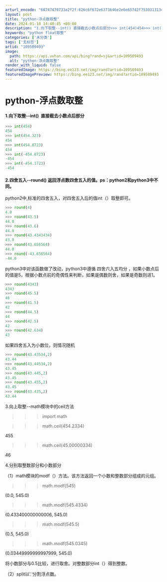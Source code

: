 ```yaml
---
arturl_encode: "68747470733a2f2f:626c6f672e6373646e2e6e65742f753031313433373136342f:61727469636c652f64657461696c732f313039353039343933"
layout: post
title: "python-浮点数取整"
date: 2024-01-10 14:40:45 +08:00
description: "1.向下取整--int() 直接截去小数点后部分>>> int(454)454>>> int(454"
keywords: "python float取整"
categories: ['未分类']
tags: ['无标签']
artid: "109509493"
image:
  path: https://api.vvhan.com/api/bing?rand=sj&artid=109509493
  alt: "python-浮点数取整"
render_with_liquid: false
featuredImage: https://bing.ee123.net/img/rand?artid=109509493
featuredImagePreview: https://bing.ee123.net/img/rand?artid=109509493
---
```


# python-浮点数取整

#### 1.向下取整--int()  直接截去小数点后部分

```python
>>> int(454)
454
>>> int(454.323)
454
>>> int(454.8723)
454
>>> int(-454.8723)
-454
>>> int(-454.1723)
-454
```

#### 2.四舍五入--round() 返回浮点数四舍五入的值。ps：python2和python3中不同。

python2中,标准的四舍五入，对四舍五入后的值int（）取整即可。

```python
>>> round(4)
4.0
>>> round(43.5)
44.0
>>> round(43.6)
44.0
>>> round(43.4343434)
43.0
>>> round(43.656564)
44.0
>>> round(-43.656564)
-44.0

```

python3中对该函数做了改动，python3中遵循
四舍六入五均分
，如果小数点后的值是5，根据小数点前的奇偶性来判断，如果是偶数则舍，如果是奇数则进1。

```python
>>> round(4343)
4343
>>> round(45.5)
46
>>> round(41.5)
42
>>> round(44.5)
44
>>> round(42.5)
42
>>> round(42.634)
43

```

如果四舍五入为小数位，则情况随机

```python
>>> round(43.43534,2)
43.44
>>> round(43.44534,2)
43.45
>>> round(43.445,2)
43.45
>>> round(43.455,2)
43.45
>>> round(43.435,2)
43.44

```

3.向上取整--math模块中的ceil方法

>>> import math

>>> math.ceil(454.2334)

455

>>> math.ceil(45.00000334)

46

4.分别取整数部分和小数部分

（1）math模块的modf（）方法。该方法返回一个小数和整数部分组成的元组。

>>> math.modf(545)

(0.0, 545.0)

>>> math.modf(545.4334)

(0.433400000000006, 545.0)

>>> math.modf(545.5)

(0.5, 545.0)

>>> math.modf(545.0345)

(0.03449999999997999, 545.0)

将小数部分与0.5比较，进行取舍。对整数部分int（）得到整数。

（2）split以’.‘分割浮点数。